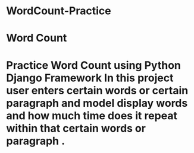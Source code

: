 # WordCount-Practice

<h1> Word Count<h1>

Practice Word Count using Python Django Framework
In this project user enters certain words or certain paragraph and model display words and how much time does it repeat within that certain words or paragraph .

